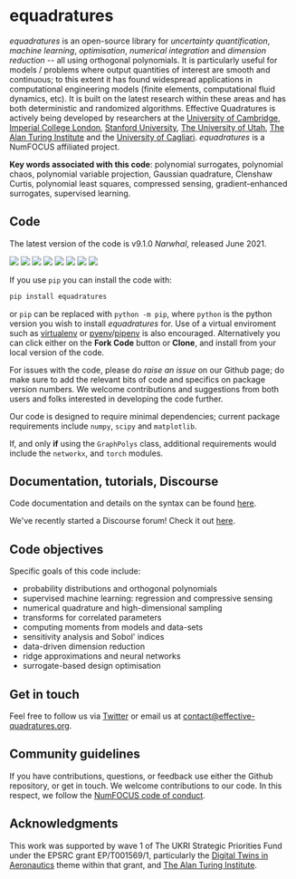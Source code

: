 # equadratures

*equadratures* is an open-source library for *uncertainty quantification*, *machine learning*, *optimisation*, *numerical integration* and *dimension reduction* -- all using orthogonal polynomials. It is particularly useful for models / problems where output quantities of interest are smooth and continuous; to this extent it has found widespread applications in computational engineering models (finite elements, computational fluid dynamics, etc). It is built on the latest research within these areas and has both deterministic and randomized algorithms. Effective Quadratures is actively being developed by researchers at the [University of Cambridge](https://www.cam.ac.uk), [Imperial College London](https://www.imperial.ac.uk), [Stanford University](https://www.stanford.edu), [The University of Utah](https://www.utah.edu), [The Alan Turing Institute](https://www.turing.ac.uk) and the [University of Cagliari](https://www.unica.it/unica/). *equadratures* is a NumFOCUS affiliated project.

**Key words associated with this code**: polynomial surrogates, polynomial chaos, polynomial variable projection, Gaussian quadrature, Clenshaw Curtis, polynomial least squares, compressed sensing, gradient-enhanced surrogates, supervised learning.

## Code

The latest version of the code is v9.1.0 *Narwhal*, released June 2021. 

![](https://travis-ci.com/equadratures/equadratures.svg?branch=master)
[![](https://coveralls.io/repos/github/Effective-Quadratures/Effective-Quadratures/badge.svg?branch=master)](https://coveralls.io/github/Effective-Quadratures/Effective-Quadratures)
[![](https://badge.fury.io/py/equadratures.svg)](https://pypi.org/project/equadratures/)
[![](https://joss.theoj.org/papers/10.21105/joss.00166/status.svg)](https://joss.theoj.org/papers/10.21105/joss.00166)
[![](https://img.shields.io/pypi/pyversions/equadratures.svg)](https://pypi.python.org/pypi/equadratures)
![](https://img.shields.io/github/stars/Effective-Quadratures/Effective-Quadratures.svg?style=flat-square&logo=github&label=Stars&logoColor=white)
![](https://static.pepy.tech/badge/equadratures/week)
[![](https://img.shields.io/discourse/status?server=https%3A%2F%2Fdiscourse.equadratures.org)](https://discourse.equadratures.org)

If you use `pip` you can install the code with:

```python
pip install equadratures
```

or `pip` can be replaced with `python -m pip`, where `python` is the python version you wish to install *equadratures* for. Use of a virtual enviroment such as [virtualenv](https://pypi.org/project/virtualenv/) or [pyenv](https://github.com/pyenv/pyenv)/[pipenv](https://pypi.org/project/pipenv/) is also encouraged. Alternatively you can click either on the **Fork Code** button or **Clone**, and install from your local version of the code.

For issues with the code, please do *raise an issue* on our Github page; do make sure to add the relevant bits of code and specifics on package version numbers. We welcome contributions and suggestions from both users and folks interested in developing the code further.

Our code is designed to require minimal dependencies; current package requirements include ``numpy``, ``scipy`` and ``matplotlib``.

If, and only **if** using the ``GraphPolys`` class, additional requirements would include the ``networkx``, and ``torch`` modules.

## Documentation, tutorials, Discourse

Code documentation and details on the syntax can be found [here](https://equadratures.org/index.html).

We've recently started a Discourse forum! Check it out [here](https://discourse.equadratures.org/).

## Code objectives

Specific goals of this code include:

* probability distributions and orthogonal polynomials
* supervised machine learning: regression and compressive sensing
* numerical quadrature and high-dimensional sampling
* transforms for correlated parameters
* computing moments from models and data-sets
* sensitivity analysis and Sobol' indices
* data-driven dimension reduction
* ridge approximations and neural networks
* surrogate-based design optimisation 

## Get in touch

Feel free to follow us via [Twitter](https://twitter.com/EQuadratures) or email us at contact@effective-quadratures.org. 


## Community guidelines

If you have contributions, questions, or feedback use either the Github repository, or get in touch. We welcome contributions to our code. In this respect, we follow the [NumFOCUS code of conduct](https://numfocus.org/code-of-conduct). 

## Acknowledgments

This work was supported by wave 1 of The UKRI Strategic Priorities Fund under the EPSRC grant EP/T001569/1, particularly the [Digital Twins in Aeronautics](https://www.turing.ac.uk/research/research-projects/digital-twins-aeronautics) theme within that grant, and [The Alan Turing Institute](https://www.turing.ac.uk).
